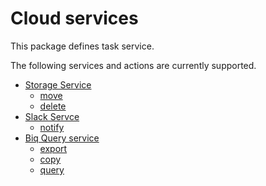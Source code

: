 # Cloud services

This package defines task service.

The following services and actions are currently supported.

- [Storage Service](storage)
    - [move](storage/README.md#move)
    - [delete](storage/README.md#delete)
- [Slack Servce](slack)
    - [notify](slack/README.md#notify)
- [Biq Query service](bq)
    - [export](bq/README.md#export)
    - [copy](bq/README.md#copy)
    - [query](bq/README.md#query)

